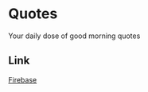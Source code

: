 # Quotes

Your daily dose of good morning quotes

## Link

[Firebase](https://react-http-4dcf1.web.app/quotes)
